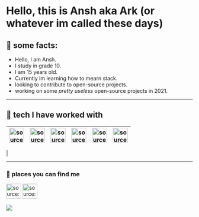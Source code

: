 # Hello, this is Ansh aka Ark (or whatever im called these days) 

## 🍕 some facts:</b>

- Hello, I am Ansh.
- I study in grade 10.
- I am 15 years old.
- Currently im learning how to mearn stack.
- looking to contribute to open-source projects.
- working on some _pretty useless_ open-source projects in 2021.

___
## 🍕 tech I have worked with

| <a href="https://imgur.com/gnK58k4"><img src="https://i.imgur.com/gnK58k4.png" width=40px height=40px title="source: imgur.com" /></a> | <a href="https://imgur.com/clwEy83"><img src="https://i.imgur.com/clwEy83.png" width=40px height=40px title="source: imgur.com" /></a>|  <a href="https://imgur.com/HAUhZ5J"><img src="https://i.imgur.com/HAUhZ5J.png"  width=40px height=40px title="source: imgur.com" /></a> | <a href="https://imgur.com/M7g6J8l"><img src="https://i.imgur.com/M7g6J8l.png"  width=40px height=40px title="source: imgur.com" /></a> | <a href="https://imgur.com/HFneKWs"><img src="https://i.imgur.com/HFneKWs.png"  width=40px height=40px title="source: imgur.com" /></a> | <a href="https://imgur.com/OH4Wg9Z"><img src="https://i.imgur.com/OH4Wg9Z.png" width=40px height=40px title="source: imgur.com" /></a>
| --- | ---|---|---|---|---|
|
___

### 🍕 places you can find me
 <a href="https://discord.gg/64Mds8dvRh" target="_blank" rel="noopener noreferrer"><img src="https://discord.com/assets/f8389ca1a741a115313bede9ac02e2c0.svg" width=40px height=40px title="source: imgur.com" /></a>
 <a href="https://instagram.com/ansh_r_k" target="_blank" rel="noopener noreferrer"><img src="https://www.logo.wine/a/logo/Instagram/Instagram-Logo.wine.svg" width=40px height=40px title="source: imgur.com" /></a>

![](https://komarev.com/ghpvc/?username=anshrk&style=flat&label=views) <br>
<!--
**Anshrk/Anshrk** is a ✨ _special_ ✨ repository because its `README.md` (this file) appears on your GitHub profile.

Here are some ideas to get you started:

- 🔭 I’m currently working on ...
- 🌱 I’m currently learning ...
- 👯 I’m looking to collaborate on ...
- 🤔 I’m looking for help with ...
- 💬 Ask me about ...
- 📫 How to reach me: ...
- 😄 Pronouns: ...
- ⚡ Fun fact: ...
-->
